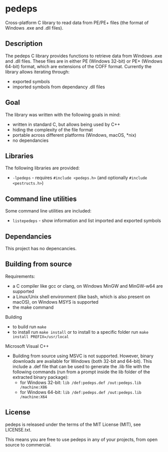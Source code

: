 pedeps
======
Cross-platform C library to read data from PE/PE+ files (the format of Windows .exe and .dll files).

Description
-----------
The pedeps C library provides functions to retrieve data from Windows .exe and .dll files.
These files are in either PE (Windows 32-bit) or PE+ (Windows 64-bit) format, which are extensions of the COFF format.
Currently the library allows iterating through:
- exported symbols
- imported symbols from dependancy .dll files

Goal
----
The library was written with the following goals in mind:
- written in standard C, but allows being used by C++
- hiding the complexity of the file format
- portable across different platforms (Windows, macOS, *nix)
- no dependancies

Libraries
---------

The following libraries are provided:
- `-lpedeps` - requires `#include <pedeps.h>` (and optionally `#include <pestructs.h>`)

Command line utilities
----------------------
Some command line utilities are included:
- `listepedeps` - show information and list imported and exported symbols

Dependancies
------------
This project has no depencancies.

Building from source
--------------------
Requirements:
- a C compiler like gcc or clang, on Windows MinGW and MinGW-w64 are supported
- a Linux/Unix shell environment (like bash, which is also present on macOS), on Windows MSYS is supported
- the make command

Building
- to build run `make`
- to install run `make install` or to install to a specific folder run `make install PREFIX=/usr/local`

Microsoft Visual C++
- Building from source using MSVC is not supported. However, binary downloads are available for Windows (both 32-bit and 64-bit). This include a .def file that can be used to generate the .lib file with the following commands (run from a prompt inside the lib folder of the extracted binary package):
  + for Windows 32-bit: `lib /def:pedeps.def /out:pedeps.lib /machine:X86`
  + for Windows 64-bit: `lib /def:pedeps.def /out:pedeps.lib /machine:X64`

License
-------
pedeps is released under the terms of the MIT License (MIT), see LICENSE.txt.

This means you are free to use pedeps in any of your projects, from open source to commercial.
